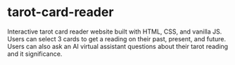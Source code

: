 # tarot-card-reader
Interactive tarot card reader website built with HTML, CSS, and vanilla JS. Users can select 3 cards to get a reading on their past, present, and future. Users can also ask an AI virtual assistant questions about their tarot reading and it significance.
